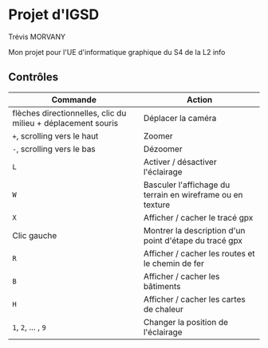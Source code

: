 # Projet d'IGSD
Trévis MORVANY

Mon projet pour l'UE d'informatique graphique du S4 de la L2 info

## Contrôles

| Commande                                                     | Action                                                     |
| ------------------------------------------------------------ | ---------------------------------------------------------- |
| flèches directionnelles, clic du milieu + déplacement souris | Déplacer la caméra                                         |
| `+`, scrolling vers le haut                                  | Zoomer                                                     |
| `-`, scrolling vers le bas                                   | Dézoomer                                                   |
| `L`                                                          | Activer / désactiver l'éclairage                           |
| `W`                                                          | Basculer l'affichage du terrain en wireframe ou en texture |
| `X`                                                          | Afficher / cacher le tracé gpx                             |
| Clic gauche                                                  | Montrer la description d'un point d'étape du tracé gpx     |
| `R`                                                          | Afficher / cacher les routes et le chemin de fer           |
| `B`                                                          | Afficher / cacher les bâtiments                            |
| `H`                                                          | Afficher / cacher les cartes de chaleur                    |
| `1`, `2`, ... , `9`                                          | Changer la position de l'éclairage                         |